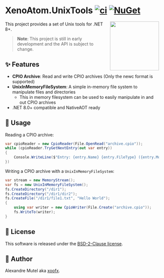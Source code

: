 # XenoAtom.UnixTools [![ci](https://github.com/xoofx/XenoAtom.UnixTools/actions/workflows/ci.yml/badge.svg)](https://github.com/xoofx/XenoAtom.UnixTools/actions/workflows/ci.yml) [![NuGet](https://img.shields.io/nuget/v/XenoAtom.UnixTools.svg)](https://www.nuget.org/packages/XenoAtom.UnixTools/)

<img align="right" width="160px" height="160px" src="https://raw.githubusercontent.com/xoofx/XenoAtom.UnixTools/main/img/XenoAtom.UnixTools.png">

This project provides a set of Unix tools for .NET 8+.

> **Note**: This project is still in early development and the API is subject to change.

## ✨ Features

- **CPIO Archive**: Read and write CPIO archives (Only the newc format is supported)
- **UnixInMemoryFileSystem**: A simple in-memory file system to manipulate files and directories
  - This in memory filesystem can be used to easily manipulate in and out CPIO archives
- .NET 8.0+ compatible and NativeAOT ready

## 📖 Usage

Reading a CPIO archive:

```csharp
var cpioReader = new CpioReader(File.OpenRead("archive.cpio"));
while (cpioReader.TryGetNextEntry(out var entry))
{
    Console.WriteLine($"Entry: {entry.Name} {entry.FileType} ({entry.Mode})");
})
```

Writing a CPIO archive with a `UnixInMemoryFileSystem`:

```csharp
var stream = new MemoryStream();
var fs = new UnixInMemoryFileSystem();
fs.CreateDirectory("/dir1");
fs.CreateDirectory("/dir1/dir2");
fs.CreateFile("/dir1/file1.txt", "Hello World");
{
    using var writer = new CpioWriter(File.Create("archive.cpio"));
    fs.WriteTo(writer);
}
```

## 🪪 License

This software is released under the [BSD-2-Clause license](https://opensource.org/licenses/BSD-2-Clause). 

## 🤗 Author

Alexandre Mutel aka [xoofx](https://xoofx.github.io).
